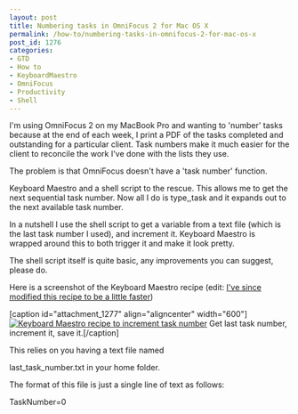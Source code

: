 ```yaml
---
layout: post
title: Numbering tasks in OmniFocus 2 for Mac OS X
permalink: /how-to/numbering-tasks-in-omnifocus-2-for-mac-os-x
post_id: 1276
categories:
- GTD
- How to
- KeyboardMaestro
- OmniFocus
- Productivity
- Shell
---
```


I'm using OmniFocus 2 on my MacBook Pro and wanting to 'number' tasks because at the end of each week, I print a PDF of the tasks completed and outstanding for a particular client. Task numbers make it much easier for the client to reconcile the work I've done with the lists they use.

The problem is that OmniFocus doesn't have a 'task number' function.

Keyboard Maestro and a shell script to the rescue. This allows me to get the next sequential task number. Now all I do is type,,task
and it expands out to the next available task number.

In a nutshell I use the shell script to get a variable from a text file (which is the last task number I used), and increment it. Keyboard Maestro is wrapped around this to both trigger it and make it look pretty.

The shell script itself is quite basic, any improvements you can suggest, please do.




Here is a screenshot of the Keyboard Maestro recipe (edit:
[I've since modified this recipe to be a little faster](http://ben.hamilton.id.au/productivity/faster-numbering-of-omnifocus-tasks))

[caption id="attachment_1277" align="aligncenter" width="600"]
[![Keyboard Maestro recipe to increment task number](http://ben.hamilton.id.au/cms/wp-content/uploads/2014/07/Screenshot-2014-07-21-10.39.28-600px.png)](http://ben.hamilton.id.au/cms/wp-content/uploads/2014/07/Screenshot-2014-07-21-10.39.28-600px.png) Get last task number, increment it, save it.[/caption]

This relies on you having a text file named

last_task_number.txt
in your home folder.

The format of this file is just a single line of text as follows:

TaskNumber=0
